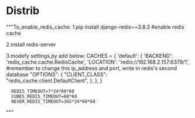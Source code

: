 
# Distrib

"""To_enable_redis_cache:
   1.pip install django-redis==3.8.3      #enable redis cache
   

   2.install redis-server
   

   3.modefy settings.py add below:
      CACHES = {
    'default': {
        'BACKEND': 'redis_cache.cache.RedisCache',
        'LOCATION': 'redis://192.168.2.157:6379/1',         #remember to change this ip_address and port, write in redis's second database
        "OPTIONS": {
            "CLIENT_CLASS": "redis_cache.client.DefaultClient",
              },
          },
      }
	  
      REDIS_TIMEOUT=7*24*60*60      
      CUBES_REDIS_TIMEOUT=60*60
      NEVER_REDIS_TIMEOUT=365*24*60*60

   """
